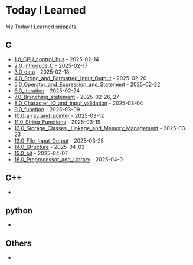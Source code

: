 # Today I Learned
My Today I Learned snippets.
## C
- [1.0_CPU_control_bus](C/1.0_CPU_control_bus.md) - 2025-02-14
- [2.0_introduce_C](C/2.0_introduce_C.md) - 2025-02-17
- [3.0_data](C/3.0_data.md) - 2025-02-18
- [4.0_String_and_Formatted_Input_Output](C/4.0_String_and_Formatted_Input_Output.md) - 2025-02-20
- [5.0_Operator_and_Expression_and_Statement](C/5.0_Operator_and_Expression_and_Statement.md) - 2025-02-22
- [6.0_Iteration](C/6.0_Iteration.md) - 2025-02-24
- [7.0_Branching_statement](C/7.0_Branching_statement.md) - 2025-02-26, 27
- [8.0_Character_IO_and_input_validation](C/8.0_Character_IO_and_input_validation.md) - 2025-03-04
- [9.0_function](C/9.0_function.md) - 2025-03-09
- [10.0_array_and_pointer](C/10.0_array_and_pointer.md) - 2025-03-12
- [11.0_String_Functions](C/11.0_String_Functions.md) - 2025-03-19
- [12.0_Storage_Classes,_Linkage_and_Memory_Management](C/12.0_Storage_Classes,_Linkage_and_Memory_Management.md) - 2025-03-23
- [13.0_File_Input_Output](C/13.0_File_Input_Output.md) - 2025-03-25
- [14.0_Structure](C/14.0_Structure.md) - 2025-04-03
- [15.0_bit](C/15.0_bit.md) - 2025-04-07
- [16.0_Preprocessor_and_Library](C/Preprocessor_and_Library.md) - 2025-04-0

## C++
- 

## python
- 

## Others
- 
